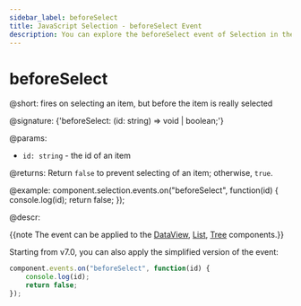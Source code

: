 ```yaml
---
sidebar_label: beforeSelect
title: JavaScript Selection - beforeSelect Event 
description: You can explore the beforeSelect event of Selection in the documentation of the DHTMLX JavaScript UI library. Browse developer guides and API reference, try out code examples and live demos, and download a free 30-day evaluation version of DHTMLX Suite 7.
---
```


# beforeSelect

@short: fires on selecting an item, but before the item is really selected

@signature: {'beforeSelect: (id: string) => void | boolean;'}

@params:
- `id: string` - the id of an item

@returns:
Return `false` to prevent selecting of an item; otherwise, `true`.

@example:
component.selection.events.on("beforeSelect", function(id) {
    console.log(id);
    return false;
});

@descr:

{{note The event can be applied to the [DataView](dataview/usage_selection.md), [List](list/usage_selection.md), [Tree](tree/usage_selection.md) components.}}

Starting from v7.0, you can also apply the simplified version of the event:

~~~js
component.events.on("beforeSelect", function(id) {
    console.log(id);
    return false;
});
~~~
